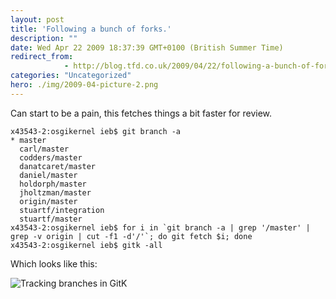 ```yaml
---
layout: post
title: 'Following a bunch of forks.'
description: ""
date: Wed Apr 22 2009 18:37:39 GMT+0100 (British Summer Time)
redirect_from: 
            - http://blog.tfd.co.uk/2009/04/22/following-a-bunch-of-forks/
categories: "Uncategorized"
hero: ./img/2009-04-picture-2.png
---
```

Can start to be a pain, this fetches things a bit faster for review.

```
x43543-2:osgikernel ieb$ git branch -a
* master
  carl/master
  codders/master
  danatcaret/master
  daniel/master
  holdorph/master
  jholtzman/master
  origin/master
  stuartf/integration
  stuartf/master
x43543-2:osgikernel ieb$ for i in `git branch -a | grep '/master' | grep -v origin | cut -f1 -d'/'`; do git fetch $i; done
x43543-2:osgikernel ieb$ gitk -all
```

Which looks like this:

![Tracking branches in GitK](https://ik.imagekit.io/htj4bin8p/2009-04-picture-2.png "Gitk branches")

